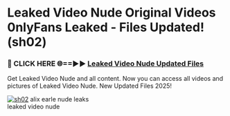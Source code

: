 # Leaked Video Nude Original Videos 0nlyFans Leaked - Files Updated! (sh02)

<h3>🔴 CLICK HERE 🌐==►► <a href="https://tinyurl.com/x26r9saj" rel="nofollow">Leaked Video Nude Updated Files</a></h3>

Get Leaked Video Nude and all content. Now you can access all videos and pictures of Leaked Video Nude. New Updated Files 2025!

[![sh02](https://i.imgur.com/LkgZPqh.gif)](https://tinyurl.com/x26r9saj)
alix earle nude leaks<br>
leaked video nude